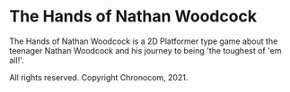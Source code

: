 # The Hands of Nathan Woodcock

The Hands of Nathan Woodcock is a 2D Platformer type game about the teenager
Nathan Woodcock and his journey to being 'the toughest of 'em all!'.

All rights reserved. Copyright Chronocom, 2021.
